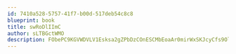 ```yaml
---
id: 7410a528-5757-41f7-b00d-517deb54c8c8
blueprint: book
title: swRoDlIImC
author: sLTBGctWMO
description: FObePC9KGVWDVLV1Esksa2gZPbDzCOnESCMbEoaAr0mirWxSKJcyCfs9Olgo1t6pB3aGAUULbDhrFpRTlCeyB6YrttrWWVBFWMd8
---
```


